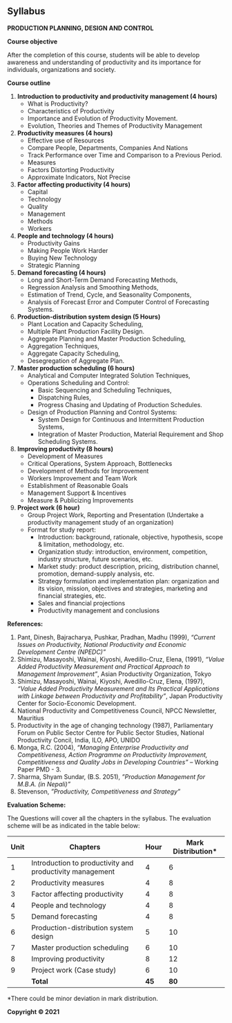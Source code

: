 ## Syllabus

**PRODUCTION PLANNING, DESIGN AND CONTROL**

**Course objective**

After the completion of this course, students will be able to develop awareness and understanding of productivity and its importance for individuals, organizations and society.

**Course outline**

1. **Introduction to productivity and productivity management (4 hours)**
   * What is Productivity?
   * Characteristics of Productivity
   * Importance and Evolution of Productivity Movement.
   * Evolution, Theories and Themes of Productivity Management
2. **Productivity measures (4 hours)**
   * Effective use of Resources
   * Compare People, Departments, Companies And Nations
   * Track Performance over Time and Comparison to a Previous Period.
   * Measures
   * Factors Distorting Productivity
   * Approximate Indicators, Not Precise
3. **Factor affecting productivity (4 hours)**
   * Capital
   * Technology
   * Quality
   * Management
   * Methods
   * Workers
4. **People and technology (4 hours)**
   * Productivity Gains
   * Making People Work Harder
   * Buying New Technology
   * Strategic Planning
5. **Demand forecasting (4 hours)**
   * Long and Short-Term Demand Forecasting Methods,
   * Regression Analysis and Smoothing Methods,
   * Estimation of Trend, Cycle, and Seasonality Components,
   * Analysis of Forecast Error and Computer Control of Forecasting Systems.
6. **Production-distribution system design (5 Hours)**
   * Plant Location and Capacity Scheduling,
   * Multiple Plant Production Facility Design.
   * Aggregate Planning and Master Production Scheduling,
   * Aggregation Techniques,
   * Aggregate Capacity Scheduling,
   * Desegregation of Aggregate Plan.
7. **Master production scheduling (6 hours)**
   * Analytical and Computer Integrated Solution Techniques,
   * Operations Scheduling and Control:
     * Basic Sequencing and Scheduling Techniques,
     * Dispatching Rules,
     * Progress Chasing and Updating of Production Schedules.
   * Design of Production Planning and Control Systems:
     * System Design for Continuous and Intermittent Production Systems,
     * Integration of Master Production, Material Requirement and Shop Scheduling Systems.
8. **Improving productivity (8 hours)**
   * Development of Measures
   * Critical Operations, System Approach, Bottlenecks
   * Development of Methods for Improvement
   * Workers Improvement and Team Work
   * Establishment of Reasonable Goals
   * Management Support & Incentives
   * Measure & Publicizing Improvements
9. **Project work (6 hour)**
   * Group Project Work, Reporting and Presentation (Undertake a productivity management study of an organization)
   * Format for study report:
     * Introduction: background, rationale, objective, hypothesis, scope & limitation, methodology, etc.
     * Organization study: introduction, environment, competition, industry structure, future scenarios, etc.
     * Market study: product description, pricing, distribution channel, promotion, demand-supply analysis, etc.
     * Strategy formulation and implementation plan: organization and its vision, mission, objectives and strategies, marketing and financial strategies, etc.
     * Sales and financial projections
     * Productivity management and conclusions

**References:**

1. Pant, Dinesh, Bajracharya, Pushkar, Pradhan, Madhu (1999), _“Current Issues on Productivity, National Productivity and Economic Development Centre (NPEDC)”_
2. Shimizu, Masayoshi, Wainai, Kiyoshi, Avedillo-Cruz, Elena, (1991), _“Value Added Productivity Measurement and Practical Approach to Management Improvement”_, Asian Productivity Organization, Tokyo
3. Shimizu, Masayoshi, Wainai, Kiyoshi, Avedillo-Cruz, Elena, (1997), _“Value Added Productivity Measurement and Its Practical Applications with Linkage between Productivity and Profitability”_, Japan Productivity Center for Socio-Economic Development.
4. National Productivity and Competitiveness Council, NPCC Newsletter, Mauritius
5. Productivity in the age of changing technology (1987), Parliamentary Forum on Public Sector Centre for Public Sector Studies, National Productivity Concil, India, ILO, APO, UNIDO
6. Monga, R.C. (2004), _“Managing Enterprise Productivity and Competitiveness, Action Programme on Productivity Improvement, Competitiveness and Quality Jobs in Developing Countries”_ – Working Paper PMD - 3.
7. Sharma, Shyam Sundar, (B.S. 2051), _”Production Management for M.B.A. (in Nepali)”_
8. Stevenson, _”Productivity, Competitiveness and Strategy”_

**Evaluation Scheme:**

The Questions will cover all the chapters in the syllabus. The evaluation scheme will be as indicated in the table below:

| Unit | Chapters                                               | Hour | Mark Distribution* |
| ----- | ------------------------------------------------------ | ---- | ------------------ |
| 1     | Introduction to productivity and productivity management | 4    | 6                  |
| 2     | Productivity measures                                 | 4    | 8                  |
| 3     | Factor affecting productivity                          | 4    | 8                  |
| 4     | People and technology                                 | 4    | 8                  |
| 5     | Demand forecasting                                     | 4    | 8                  |
| 6     | Production-distribution system design                  | 5    | 10                 |
| 7     | Master production scheduling                          | 6    | 10                 |
| 8     | Improving productivity                                 | 8    | 12                 |
| 9     | Project work (Case study)                              | 6    | 10                 |
|       | **Total**                                             | **45** | **80**               |

*There could be minor deviation in mark distribution.

**Copyright © 2021** 
